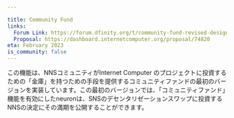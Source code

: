 ```yaml
---

title: Community Fund
links:
  Forum Link: https://forum.dfinity.org/t/community-fund-revised-design-proposal/14691
  Proposal: https://dashboard.internetcomputer.org/proposal/74820
eta: February 2023
is_community: false
---
```

この機能は、NNSコミュニティがInternet Computer のプロジェクトに投資するための「金庫」を持つための手段を提供するコミュニティファンドの最初のバージョンを実装しています。この最初のバージョンでは、「コミュニティファンド」機能を有効にしたneuronは、SNSのデセンタリゼーションスワップに投資するNNSの決定にその満期を公開することができます。

<!---

This feature implements a first version of a community fund that provides means for the NNS community to have a "treasury" to invest in projects on the Internet Computer. In this first version neurons which have enabled the “community fund” feature may expose their maturity to the decisions of the NNS to invest in SNS decentalization swaps.

-->
